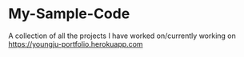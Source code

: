# My-Sample-Code
A collection of all the projects I have worked on/currently working on
https://youngju-portfolio.herokuapp.com
